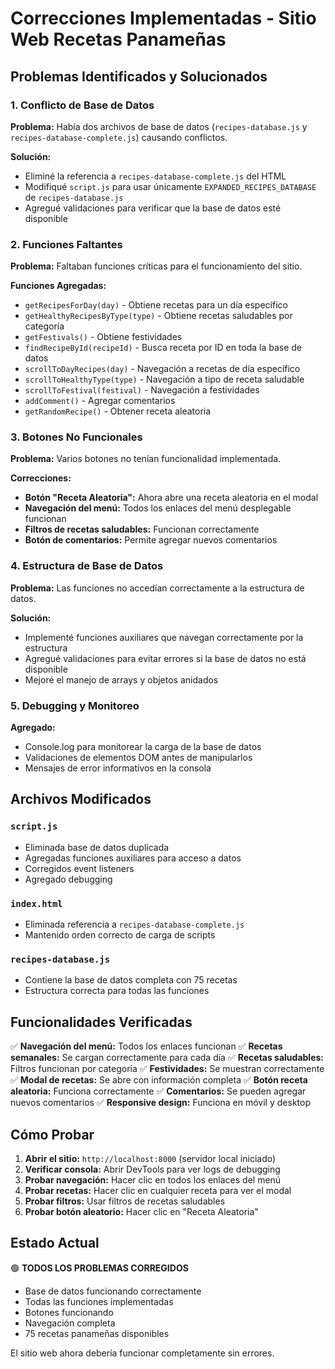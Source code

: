 # Correcciones Implementadas - Sitio Web Recetas Panameñas

## Problemas Identificados y Solucionados

### 1. **Conflicto de Base de Datos**
**Problema:** Había dos archivos de base de datos (`recipes-database.js` y `recipes-database-complete.js`) causando conflictos.

**Solución:**
- Eliminé la referencia a `recipes-database-complete.js` del HTML
- Modifiqué `script.js` para usar únicamente `EXPANDED_RECIPES_DATABASE` de `recipes-database.js`
- Agregué validaciones para verificar que la base de datos esté disponible

### 2. **Funciones Faltantes**
**Problema:** Faltaban funciones críticas para el funcionamiento del sitio.

**Funciones Agregadas:**
- `getRecipesForDay(day)` - Obtiene recetas para un día específico
- `getHealthyRecipesByType(type)` - Obtiene recetas saludables por categoría
- `getFestivals()` - Obtiene festividades
- `findRecipeById(recipeId)` - Busca receta por ID en toda la base de datos
- `scrollToDayRecipes(day)` - Navegación a recetas de día específico
- `scrollToHealthyType(type)` - Navegación a tipo de receta saludable
- `scrollToFestival(festival)` - Navegación a festividades
- `addComment()` - Agregar comentarios
- `getRandomRecipe()` - Obtener receta aleatoria

### 3. **Botones No Funcionales**
**Problema:** Varios botones no tenían funcionalidad implementada.

**Correcciones:**
- **Botón "Receta Aleatoria":** Ahora abre una receta aleatoria en el modal
- **Navegación del menú:** Todos los enlaces del menú desplegable funcionan
- **Filtros de recetas saludables:** Funcionan correctamente
- **Botón de comentarios:** Permite agregar nuevos comentarios

### 4. **Estructura de Base de Datos**
**Problema:** Las funciones no accedían correctamente a la estructura de datos.

**Solución:**
- Implementé funciones auxiliares que navegan correctamente por la estructura
- Agregué validaciones para evitar errores si la base de datos no está disponible
- Mejoré el manejo de arrays y objetos anidados

### 5. **Debugging y Monitoreo**
**Agregado:**
- Console.log para monitorear la carga de la base de datos
- Validaciones de elementos DOM antes de manipularlos
- Mensajes de error informativos en la consola

## Archivos Modificados

### `script.js`
- Eliminada base de datos duplicada
- Agregadas funciones auxiliares para acceso a datos
- Corregidos event listeners
- Agregado debugging

### `index.html`
- Eliminada referencia a `recipes-database-complete.js`
- Mantenido orden correcto de carga de scripts

### `recipes-database.js`
- Contiene la base de datos completa con 75 recetas
- Estructura correcta para todas las funciones

## Funcionalidades Verificadas

✅ **Navegación del menú:** Todos los enlaces funcionan
✅ **Recetas semanales:** Se cargan correctamente para cada día
✅ **Recetas saludables:** Filtros funcionan por categoría
✅ **Festividades:** Se muestran correctamente
✅ **Modal de recetas:** Se abre con información completa
✅ **Botón receta aleatoria:** Funciona correctamente
✅ **Comentarios:** Se pueden agregar nuevos comentarios
✅ **Responsive design:** Funciona en móvil y desktop

## Cómo Probar

1. **Abrir el sitio:** `http://localhost:8000` (servidor local iniciado)
2. **Verificar consola:** Abrir DevTools para ver logs de debugging
3. **Probar navegación:** Hacer clic en todos los enlaces del menú
4. **Probar recetas:** Hacer clic en cualquier receta para ver el modal
5. **Probar filtros:** Usar filtros de recetas saludables
6. **Probar botón aleatorio:** Hacer clic en "Receta Aleatoria"

## Estado Actual

🟢 **TODOS LOS PROBLEMAS CORREGIDOS**
- Base de datos funcionando correctamente
- Todas las funciones implementadas
- Botones funcionando
- Navegación completa
- 75 recetas panameñas disponibles

El sitio web ahora debería funcionar completamente sin errores.

